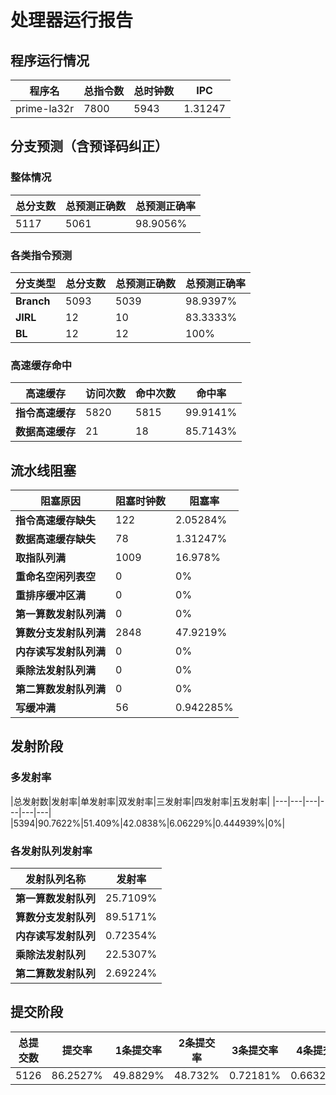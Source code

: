 # 处理器运行报告
## 程序运行情况
|程序名|总指令数|总时钟数|IPC|
|---|---|---|---|
|prime-la32r|7800|5943|1.31247|

## 分支预测（含预译码纠正）
### 整体情况
|总分支数|总预测正确数|总预测正确率|
|---|---|---|
|5117|5061|98.9056%|

### 各类指令预测
|分支类型|总分支数|总预测正确数|总预测正确率|
|---|---|---|---|
|**Branch**| 5093 | 5039 | 98.9397%|
|**JIRL**| 12 | 10 | 83.3333%|
|**BL**| 12 | 12 | 100%|

### 高速缓存命中
|高速缓存|访问次数|命中次数|命中率|
|---|---|---|---|
|**指令高速缓存**| 5820 | 5815 | 99.9141%|
|**数据高速缓存**| 21 | 18 | 85.7143%|
## 流水线阻塞
|阻塞原因|阻塞时钟数|阻塞率|
|---|---|---|
|**指令高速缓存缺失**| 122 | 2.05284%|
|**数据高速缓存缺失**| 78 | 1.31247%|
|**取指队列满**| 1009 | 16.978%|
|**重命名空闲列表空**|0 | 0%|
|**重排序缓冲区满**|0 | 0%|
|**第一算数发射队列满**|0 | 0%|
|**算数分支发射队列满**|2848 | 47.9219%|
|**内存读写发射队列满**|0 | 0%|
|**乘除法发射队列满**|0 | 0%|
|**第二算数发射队列满**|0 | 0%|
|**写缓冲满**|56 | 0.942285%|

## 发射阶段
### 多发射率
|总发射数|发射率|单发射率|双发射率|三发射率|四发射率|五发射率|
|---|---|---|---|---|---|
|5394|90.7622%|51.409%|42.0838%|6.06229%|0.444939%|0%|

### 各发射队列发射率
|发射队列名称|发射率|
|---|---|
|**第一算数发射队列**|25.7109%|
|**算数分支发射队列**|89.5171%|
|**内存读写发射队列**|0.72354%|
|**乘除法发射队列**|22.5307%|
|**第二算数发射队列**|2.69224%|

## 提交阶段
|总提交数|提交率|1条提交率|2条提交率|3条提交率|4条提交率|
|---|---|---|---|---|---|
|5126|86.2527%|49.8829%|48.732%|0.72181%|0.663285%|
